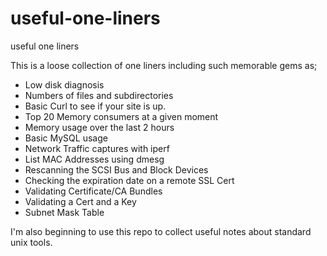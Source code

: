 # useful-one-liners
useful one liners

This is a loose collection of one liners including such memorable gems as;
 - Low disk diagnosis
 - Numbers of files and subdirectories
 - Basic Curl to see if your site is up.
 - Top 20 Memory consumers at a given moment
 - Memory usage over the last 2 hours
 - Basic MySQL usage
 - Network Traffic captures with iperf
 - List MAC Addresses using dmesg
 - Rescanning the SCSI Bus and Block Devices
 - Checking the expiration date on a remote SSL Cert
 - Validating Certificate/CA Bundles 
 - Validating a Cert and a Key
 - Subnet Mask Table

I'm also beginning to use this repo to collect useful notes about standard unix tools.
